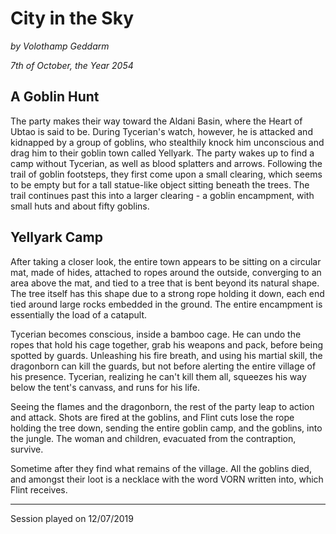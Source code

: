 # City in the Sky

*by Volothamp Geddarm*

*7th of October, the Year 2054*

## A Goblin Hunt
The party makes their way toward the Aldani Basin, where the Heart of Ubtao is said to be. During Tycerian's watch, however, he is attacked and kidnapped by a group of goblins, who stealthily knock him unconscious and drag him to their goblin town called Yellyark. The party wakes up to find a camp without Tycerian, as well as blood splatters and arrows. Following the trail of goblin footsteps, they first come upon a small clearing, which seems to be empty but for a tall statue-like object sitting beneath the trees. The trail continues past this into a larger clearing - a goblin encampment, with small huts and about fifty goblins. 

## Yellyark Camp
After taking a closer look, the entire town appears to be sitting on a circular mat, made of hides, attached to ropes around the outside, converging to an area above the mat, and tied to a tree that is bent beyond its natural shape. The tree itself has this shape due to a strong rope holding it down, each end tied around large rocks embedded in the ground. The entire encampment is essentially the load of a catapult. 

Tycerian becomes conscious, inside a bamboo cage. He can undo the ropes that hold his cage together, grab his weapons and pack, before being spotted by guards. Unleashing his fire breath, and using his martial skill, the dragonborn can kill the guards, but not before alerting the entire village of his presence. Tycerian, realizing he can't kill them all, squeezes his way below the tent's canvass, and runs for his life. 

Seeing the flames and the dragonborn, the rest of the party leap to action and attack. Shots are fired at the goblins, and Flint cuts lose the rope holding the tree down, sending the entire goblin camp, and the goblins, into the jungle. The woman and children, evacuated from the contraption, survive. 

Sometime after they find what remains of the village. All the goblins died, and amongst their loot is a necklace with the word VORN written into, which Flint receives.





----------------------------
Session played on 12/07/2019
